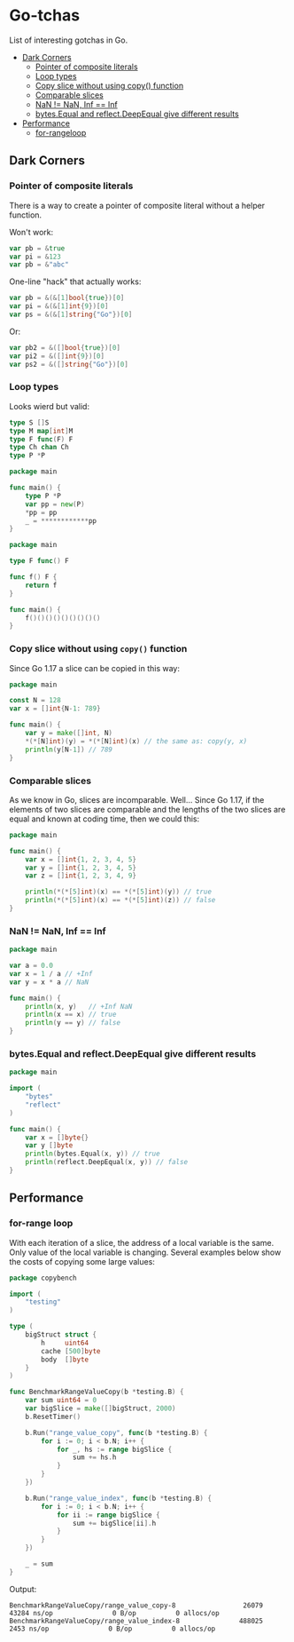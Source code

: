 # Go-tchas
List of interesting gotchas in Go.

* [Dark Corners](#dark-corners)
    * [Pointer of composite literals](#pointer-of-composite-literals)
    * [Loop types](#loop-types)
    * [Copy slice without using copy() function](#copy-slice-without-using-copy-function)
    * [Comparable slices](#comparable-slices)
    * [NaN != NaN, Inf == Inf](#nan--nan-inf--inf)
    * [bytes.Equal and reflect.DeepEqual give different results](#bytesequal-and-reflectdeepequal-give-different-results)
* [Performance](#performance)
    * [for-rangeloop](#for-range-loop)

## Dark Corners
### Pointer of composite literals

There is a way to create a pointer of composite literal without a helper function.

Won't work:
```go
var pb = &true 
var pi = &123 
var pb = &"abc"
```

One-line "hack" that actually works:
```go
var pb = &(&[1]bool{true})[0] 
var pi = &(&[1]int{9})[0]  
var ps = &(&[1]string{"Go"})[0]
```
Or:
```go
var pb2 = &([]bool{true})[0]  
var pi2 = &([]int{9})[0]
var ps2 = &([]string{"Go"})[0]
```

### Loop types
Looks wierd but valid:
```go
type S []S
type M map[int]M
type F func(F) F
type Ch chan Ch
type P *P
```
```go
package main

func main() {
	type P *P
	var pp = new(P)
	*pp = pp
	_ = ************pp
}
```
```go
package main

type F func() F

func f() F {
	return f
}

func main() {
	f()()()()()()()()()
}
```

### Copy slice without using ``copy()`` function
Since Go 1.17 a slice can be copied in this way:
```go
package main

const N = 128
var x = []int{N-1: 789}

func main() {
	var y = make([]int, N)
	*(*[N]int)(y) = *(*[N]int)(x) // the same as: copy(y, x) 
	println(y[N-1]) // 789
}
```

### Comparable slices
As we know in Go, slices are incomparable. Well... Since Go 1.17, if the elements of two slices are comparable and the lengths of the two slices are equal and known at coding time, then we could this:
```go
package main

func main() {
	var x = []int{1, 2, 3, 4, 5}
	var y = []int{1, 2, 3, 4, 5}
	var z = []int{1, 2, 3, 4, 9}

	println(*(*[5]int)(x) == *(*[5]int)(y)) // true
	println(*(*[5]int)(x) == *(*[5]int)(z)) // false
}
```

### NaN != NaN, Inf == Inf
```go
package main

var a = 0.0
var x = 1 / a // +Inf
var y = x * a // NaN

func main() {
	println(x, y)   // +Inf NaN
	println(x == x) // true
	println(y == y) // false
}
```
### bytes.Equal and reflect.DeepEqual give different results
```go
package main

import (
	"bytes"
	"reflect"
)

func main() {
	var x = []byte{}
	var y []byte
	println(bytes.Equal(x, y)) // true
	println(reflect.DeepEqual(x, y)) // false
}
```
## Performance
### for-range loop
With each iteration of a slice, the address of a local variable is the same. Only value of the local variable is changing.
Several examples below show the costs of copying some large values:
```go
package copybench

import (
	"testing"
)

type (
	bigStruct struct {
		h     uint64
		cache [500]byte
		body  []byte
	}
)

func BenchmarkRangeValueCopy(b *testing.B) {
	var sum uint64 = 0
	var bigSlice = make([]bigStruct, 2000)
	b.ResetTimer()

	b.Run("range_value_copy", func(b *testing.B) {
		for i := 0; i < b.N; i++ {
			for _, hs := range bigSlice {
				sum += hs.h
			}
		}
	})

	b.Run("range_value_index", func(b *testing.B) {
		for i := 0; i < b.N; i++ {
			for ii := range bigSlice {
				sum += bigSlice[ii].h
			}
		}
	})

	_ = sum
}
```
Output:
```terminal
BenchmarkRangeValueCopy/range_value_copy-8                 26079             43284 ns/op               0 B/op          0 allocs/op
BenchmarkRangeValueCopy/range_value_index-8               488025              2453 ns/op               0 B/op          0 allocs/op
```
